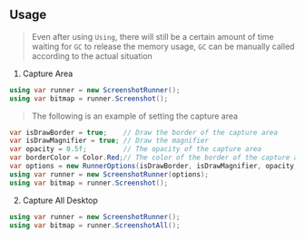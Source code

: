 ﻿## Usage

> Even after using `Using`, there will still be a certain amount of time waiting for `GC` to release the memory
> usage, `GC` can be manually called according to the actual situation

1. Capture Area

```cs
using var runner = new ScreenshotRunner();
using var bitmap = runner.Screenshot();
```

> The following is an example of setting the capture area
```cs
var isDrawBorder = true;	// Draw the border of the capture area
var isDrawMagnifier = true;	// Draw the magnifier
var opacity = 0.5f;	        // The opacity of the capture area
var borderColor = Color.Red;// The color of the border of the capture area
var options = new RunnerOptions(isDrawBorder, isDrawMagnifier, opacity, borderColor);
using var runner = new ScreenshotRunner(options);
using var bitmap = runner.Screenshot();

```

2. Capture All Desktop

```cs
using var runner = new ScreenshotRunner();
using var bitmap = runner.ScreenshotAll();
```